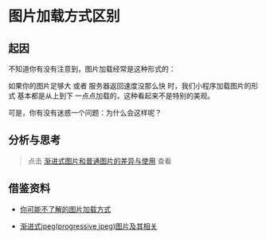 # 图片加载方式区别
## 起因
不知道你有没有注意到，图片加载经常是这种形式的：

如果你的图片足够大 或者 服务器返回速度没那么快 时，我们小程序加载图片的形式 基本都是从上到下 一点点加载的，这种看起来不是特别的美观。

可是，你有没有迷惑一个问题：为什么会这样呢？

## 分析与思考

> 点击 [渐进式图片和普通图片的差异与使用](../../../article/渐进式图片和普通图片的差异与使用.md) 查看
## 借鉴资料
* [你可能不了解的图片加载方式](https://zhuanlan.zhihu.com/p/87805578)

* [渐进式jpeg(progressive jpeg)图片及其相关](https://www.zhangxinxu.com/wordpress/2013/01/progressive-jpeg-image-and-so-on/)